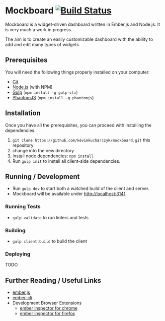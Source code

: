 # Mockboard [![Build Status](https://travis-ci.org/kevinkucharczyk/mockboard.svg?branch=master)](https://travis-ci.org/kevinkucharczyk/mockboard)

Mockboard is a widget-driven dashboard written in Ember.js and Node.js. It is very much a work in progress.

The aim is to create an easily customizable dashboard with the ability to add and edit many types of widgets.

## Prerequisites

You will need the following things properly installed on your computer:

* [Git](http://git-scm.com/)
* [Node.js](http://nodejs.org/) (with NPM)
* [Gulp](http://gulpjs.com/) (`npm install -g gulp-cli`)
* [PhantomJS](http://phantomjs.org/) (`npm install -g phantomjs`)

## Installation

Once you have all the prerequisites, you can proceed with installing the dependencies.

1. `git clone https://github.com/kevinkucharczyk/mockboard.git` this repository
2. change into the new directory
3. Install node dependencies: `npm install`
4. Run `gulp init` to install all client-side dependencies.

## Running / Development

* Run `gulp dev` to start both a watched build of the client and server.
* Mockboard will be available under [http://localhost:3141](http://localhost:3141).

### Running Tests

* `gulp validate` to run linters and tests

### Building

* `gulp client:build` to build the client

### Deploying

TODO

## Further Reading / Useful Links

* [ember.js](http://emberjs.com/)
* [ember-cli](http://www.ember-cli.com/)
* Development Browser Extensions
  * [ember inspector for chrome](https://chrome.google.com/webstore/detail/ember-inspector/bmdblncegkenkacieihfhpjfppoconhi)
  * [ember inspector for firefox](https://addons.mozilla.org/en-US/firefox/addon/ember-inspector/)

